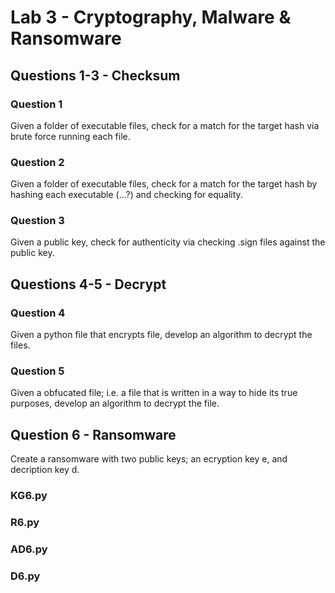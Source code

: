 # Lab 3 - Cryptography, Malware & Ransomware


## Questions 1-3 - Checksum

### Question 1
Given a folder of executable files, check for a match for the target hash via brute force running each file.


### Question 2
Given a folder of executable files, check for a match for the target hash by hashing each executable (...?) and checking for equality.


### Question 3
Given a public key, check for authenticity via checking .sign files against the public key.

## Questions 4-5 - Decrypt

### Question 4
Given a python file that encrypts file, develop an algorithm to decrypt the files.

### Question 5
Given a obfucated file; i.e. a file that is written in a way to hide its true purposes, develop an algorithm to decrypt the file.


## Question 6 - Ransomware
Create a ransomware with two public keys; an ecryption key e, and decription key d. 
 

### KG6.py

### R6.py

### AD6.py

### D6.py

